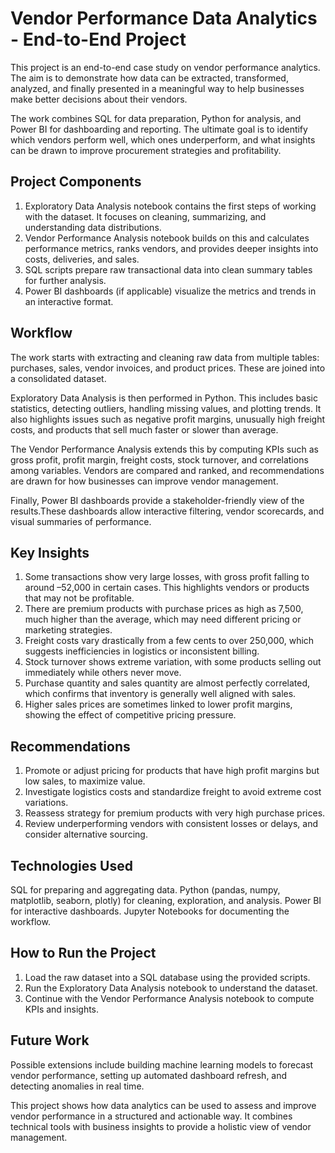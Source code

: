 # Vendor Performance Data Analytics - End-to-End Project



This project is an end-to-end case study on vendor performance analytics.
The aim is to demonstrate how data can be extracted, transformed, analyzed, and finally presented in a 
meaningful way to help businesses make better decisions about their vendors.

The work combines SQL for data preparation, Python for analysis, and Power BI for dashboarding and reporting. 
The ultimate goal is to identify which vendors perform well, which ones underperform, and what insights 
can be drawn to improve procurement strategies and profitability.



## Project Components



1. Exploratory Data Analysis notebook contains the first steps of working with the dataset. 
   It focuses on cleaning, summarizing, and understanding data distributions.
2. Vendor Performance Analysis notebook builds on this and calculates performance metrics, 
   ranks vendors, and provides deeper insights into costs, deliveries, and sales.
3. SQL scripts prepare raw transactional data into clean summary tables for further analysis.
4. Power BI dashboards (if applicable) visualize the metrics and trends in an interactive format.


## Workflow



The work starts with extracting and cleaning raw data from multiple tables: purchases, sales, 
vendor invoices, and product prices. These are joined into a consolidated dataset.

Exploratory Data Analysis is then performed in Python. This includes basic statistics, detecting 
outliers, handling missing values, and plotting trends. It also highlights issues such as negative 
profit margins, unusually high freight costs, and products that sell much faster or slower than average.

The Vendor Performance Analysis extends this by computing KPIs such as gross profit, profit margin, 
freight costs, stock turnover, and correlations among variables. Vendors are compared and ranked, 
and recommendations are drawn for how businesses can improve vendor management.

Finally, Power BI dashboards provide a stakeholder-friendly view of the results.These dashboards 
allow interactive filtering, vendor scorecards, and visual summaries of performance.


## Key Insights



1. Some transactions show very large losses, with gross profit falling to around –52,000 in certain cases. 
   This highlights vendors or products that may not be profitable.
2. There are premium products with purchase prices as high as 7,500, much higher than the average, 
   which may need different pricing or marketing strategies.
3. Freight costs vary drastically from a few cents to over 250,000, which suggests inefficiencies in 
   logistics or inconsistent billing.
4. Stock turnover shows extreme variation, with some products selling out immediately while others never move.
5. Purchase quantity and sales quantity are almost perfectly correlated, which confirms that inventory 
   is generally well aligned with sales.
6. Higher sales prices are sometimes linked to lower profit margins, showing the effect of competitive 
   pricing pressure.


## Recommendations



1. Promote or adjust pricing for products that have high profit margins but low sales, to maximize value.
2. Investigate logistics costs and standardize freight to avoid extreme cost variations.
3. Reassess strategy for premium products with very high purchase prices.
4. Review underperforming vendors with consistent losses or delays, and consider alternative sourcing.


## Technologies Used



SQL for preparing and aggregating data.
Python (pandas, numpy, matplotlib, seaborn, plotly) for cleaning, exploration, and analysis.
Power BI for interactive dashboards.
Jupyter Notebooks for documenting the workflow.


## How to Run the Project



1. Load the raw dataset into a SQL database using the provided scripts.
2. Run the Exploratory Data Analysis notebook to understand the dataset.
3. Continue with the Vendor Performance Analysis notebook to compute KPIs and insights.


## Future Work



Possible extensions include building machine learning models to forecast vendor performance, 
setting up automated dashboard refresh, and detecting anomalies in real time.


This project shows how data analytics can be used to assess and improve vendor performance in a 
structured and actionable way. It combines technical tools with business insights to provide a 
holistic view of vendor management.


